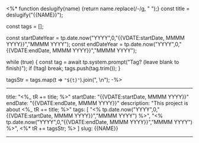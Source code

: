 <%\*
function deslugify(name) {return name.replace(/-/g, " ");}
const title = deslugify("{{NAME}}");

const tags = [];

const startDateYear = tp.date.now("YYYY",0,"{{VDATE:startDate, MMMM YYYY}}","MMMM YYYY");
const endDateYear = tp.date.now("YYYY",0,"{{VDATE:endDate, MMMM YYYY}}","MMMM YYYY");

while (true) {
const tag = await tp.system.prompt("Tag? (leave blank to finish)");
if (!tag) break;
tags.push(tag.trim());
}

tagsStr = tags.map(t => `"${t}"`).join(", \n");
-%>

---

title: "<%_ tR += title; %>"
startDate: "{{VDATE:startDate, MMMM YYYY}}"
endDate: "{{VDATE:endDate, MMMM YYYY}}"
description: "This project is about <%_ tR += title; %>"
tags: [
"<% tp.date.now("YYYY",0,"{{VDATE:startDate, MMMM YYYY}}","MMMM YYYY") %>",
"<% tp.date.now("YYYY",0,"{{VDATE:endDate, MMMM YYYY}}","MMMM YYYY") %>",
<%* tR += tagsStr; %>
]
slug: {{NAME}}

---
